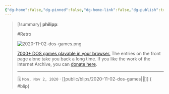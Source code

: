 ```yaml
---
{"dg-home":false,"dg-pinned":false,"dg-home-link":false,"dg-publish":true,"type":"blip","created-date":"2020-11-02T00:00:00","disabled rules":["yaml-title","yaml-title-alias","file-name-heading"],"title":"philipp @ 2020-11-02","dg-permalink":"2020/11/02/dos-games/","updated-date":"2025-04-30T22:27:37","dg-path":"blips/2020-11-02-dos-games.md","permalink":"/2020/11/02/dos-games/","dgPassFrontmatter":true,"created":"2020-11-02T00:00:00","updated":"2025-04-30T22:27:37"}
---
```


> [!summary] **philipp**:
>
> #Retro
>
> ![2020-11-02-dos-games.png](/img/user/attachments/2020-11-02-dos-games.png)
>
> [7000+ DOS games playable in your browser.](https://archive.org/details/softwarelibrary_msdos_games?&sort=-downloads&page=1)
> The entries on the front page alone take you back a long time. If you like the work of the Internet Archive, you can [donate here](https://archive.org/donate/).
> - - -
>
> 🗓️ `Mon, Nov 2, 2020` · [[public/blips/2020-11-02-dos-games\|🔗]]
{ #blip}

